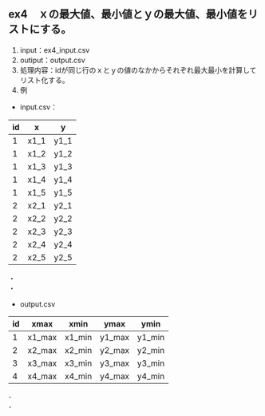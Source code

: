 ## ex4　ｘの最大値、最小値とｙの最大値、最小値をリストにする。
1. input：ex4_input.csv
2. outiput：output.csv
3. 処理内容：idが同じ行のｘとｙの値のなかからそれぞれ最大最小を計算してリスト化する。
4. 例
- input.csv：  

|id|x|y|
|----|----|----| 
|1|x1_1|y1_1|  
|1|x1_2|y1_2|  
|1|x1_3|y1_3|  
|1|x1_4|y1_4|  
|1|x1_5|y1_5|  
|2|x2_1|y2_1|  
|2|x2_2|y2_2|  
|2|x2_3|y2_3|  
|2|x2_4|y2_4|  
|2|x2_5|y2_5|  
・  
・  
  
- output.csv  
  
|id|xmax|xmin|ymax|ymin|
|----|----|----|----|----|  
|1|x1_max|x1_min|y1_max|y1_min|  
|2|x2_max|x2_min|y2_max|y2_min|  
|3|x3_max|x3_min|y3_max|y3_min|  
|4|x4_max|x4_min|y4_max|y4_min|  
･  
･  
